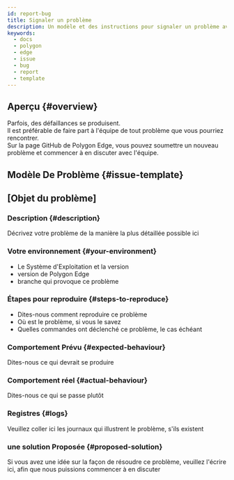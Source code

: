 ```yaml
---
id: report-bug
title: Signaler un problème
description: Un modèle et des instructions pour signaler un problème avec Polygon Edge.
keywords:
  - docs
  - polygon
  - edge
  - issue
  - bug
  - report
  - template
---
```


## Aperçu {#overview}

Parfois, des défaillances se produisent. <br />
 Il est préférable de faire part à l'équipe de tout problème que vous pourriez rencontrer.<br />
 Sur la page GitHub de Polygon Edge, vous pouvez soumettre un nouveau problème et commencer à en discuter avec l'équipe.

## Modèle De Problème {#issue-template}

## [Objet du problème]

### Description {#description}

Décrivez votre problème de la manière la plus détaillée possible ici

### Votre environnement {#your-environment}

* Le Système d'Exploitation et la version
* version de Polygon Edge
* branche qui provoque ce problème

### Étapes pour reproduire {#steps-to-reproduce}

* Dites-nous comment reproduire ce problème <br />
* Où est le problème, si vous le savez <br />
* Quelles commandes ont déclenché ce problème, le cas échéant

### Comportement Prévu {#expected-behaviour}

Dites-nous ce qui devrait se produire

### Comportement réel {#actual-behaviour}

Dites-nous ce qui se passe plutôt

### Registres {#logs}

Veuillez coller ici les journaux qui illustrent le problème, s'ils existent

### une solution Proposée {#proposed-solution}

Si vous avez une idée sur la façon de résoudre ce problème, veuillez l'écrire ici, afin que nous puissions commencer à en discuter